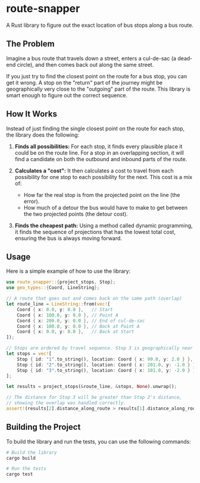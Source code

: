# route-snapper

A Rust library to figure out the exact location of bus stops along a bus route.

## The Problem

Imagine a bus route that travels down a street, enters a cul-de-sac (a dead-end circle), and then comes back out along the same street. 

If you just try to find the closest point on the route for a bus stop, you can get it wrong. A stop on the "return" part of the journey might be geographically very close to the "outgoing" part of the route. This library is smart enough to figure out the correct sequence.

## How It Works

Instead of just finding the single closest point on the route for each stop, the library does the following:

1.  **Finds all possibilities:** For each stop, it finds every plausible place it could be on the route line. For a stop in an overlapping section, it will find a candidate on both the outbound and inbound parts of the route.

2.  **Calculates a "cost":** It then calculates a cost to travel from each possibility for one stop to each possibility for the next. This cost is a mix of:
    *   How far the real stop is from the projected point on the line (the error).
    *   How much of a detour the bus would have to make to get between the two projected points (the detour cost).

3.  **Finds the cheapest path:** Using a method called dynamic programming, it finds the sequence of projections that has the lowest total cost, ensuring the bus is always moving forward.

## Usage

Here is a simple example of how to use the library:

```rust
use route_snapper::{project_stops, Stop};
use geo_types::{Coord, LineString};

// A route that goes out and comes back on the same path (overlap)
let route_line = LineString::from(vec![
    Coord { x: 0.0, y: 0.0 },   // Start
    Coord { x: 100.0, y: 0.0 }, // Point A
    Coord { x: 200.0, y: 0.0 }, // End of cul-de-sac
    Coord { x: 100.0, y: 0.0 }, // Back at Point A
    Coord { x: 0.0, y: 0.0 },   // Back at Start
]);

// Stops are ordered by travel sequence. Stop 3 is geographically near Stop 1.
let stops = vec![
    Stop { id: "1".to_string(), location: Coord { x: 99.0, y: 2.0 } },  // Outbound
    Stop { id: "2".to_string(), location: Coord { x: 201.0, y: -1.0 } }, // At the end
    Stop { id: "3".to_string(), location: Coord { x: 101.0, y: -2.0 } }, // Inbound
];

let results = project_stops(&route_line, &stops, None).unwrap();

// The distance for Stop 3 will be greater than Stop 2's distance,
// showing the overlap was handled correctly.
assert!(results[2].distance_along_route > results[1].distance_along_route);
```

## Building the Project

To build the library and run the tests, you can use the following commands:

```bash
# Build the library
cargo build

# Run the tests
cargo test
```
